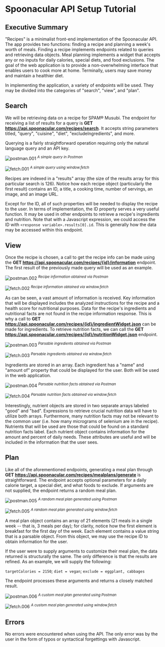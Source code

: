 
# Spoonacular API Setup Tutorial

## Executive Summary
"Recipes" is a minimalist front-end implementation of the Spoonacular API. The app provides two functions: finding a recipe and planning a week's worth of meals. Finding a recipe implements endpoints related to queries and retrieving data objects. Meal planning implements a widget that accepts any or no inputs for daily calories, special diets, and food exclusions. The goal of the web application is to provide a non-overwhelming interface that enables users to cook more at home. Terminally, users may save money and maintain a healthier diet.

In implementing the application, a variety of endpoints will be used. They may be divided into the categories of "search", "view", and "plan". 

## Search
We will be retrieving data on a recipe for SPAM® Musubi. The endpoint for receiving a list of results for a query is **GET https://api.spoonacular.com/recipes/search**. It accepts string parameters titled, "query", "cuisine", "diet", "excludeIngredients", and more. 

Querying is a fairly straightforward operation requiring only the natural language query and an API key.

![postman.001](postman_screenshots/postman.001.png)
*<sup>A simple query in Postman</sup>*

![fetch.001](window.fetch_screenshots/fetch.001.png)
*<sup>A simple query using window.fetch</sup>*

Recipes are indexed in a "results" array (the size of the results array for this particular search is 126). Notice how each recipe object (particularly the first result) contains an ID, a title, a cooking time, number of servings, an image, and an image URL.

Except for the ID, all of such properties will be needed to display the recipe to the user. In terms of implementation, the ID property serves a very useful function. It may be used in other endpoints to retrieve a recipe's ingredients and nutrition. Note that with a Javascript expression, we could access the ID with `<response variable>.results[0].id`. This is generally how the data may be accessed within this endpoint.

## View
Once the recipe is chosen, a call to get the recipe info can be made using the **GET https://api.spoonacular.com/recipes/{id}/information** endpoint. The first result of the previously made query will be used as an example. 

![postman.002](postman_screenshots/postman.002.png)
*<sup>Recipe information obtained via Postman</sup>*

![fetch.002](window.fetch_screenshots/fetch.002.png)
*<sup>Recipe information obtained via window.fetch</sup>*

As can be seen, a vast amount of information is received. Key information that will be displayed includes the analyzed instructions for the recipe and a health score for nutritional purposes. Data for the recipe's ingredients and nutritional facts are not found in the recipe information response. This is why a call to **GET https://api.spoonacular.com/recipes/{id}/ingredientWidget.json** can be made for ingredients. To retrieve nutrition facts, we can call the **GET https://api.spoonacular.com/recipes/{id}/nutritionWidget.json** endpoint.

![postman.003](postman_screenshots/postman.003.png)
*<sup>Parsable ingredients obtained via Postman</sup>*

![fetch.003](window.fetch_screenshots/fetch.003.png)
*<sup>Parsable ingredients obtained via window.fetch</sup>*

Ingredients are stored in an array. Each ingredient has a "name" and "amount of" property that could be displayed for the user. Both will be used in the web application.

![postman.004](postman_screenshots/postman.004.png)
*<sup>Parsable nutrition facts obtained via Postman</sup>*

![fetch.004](window.fetch_screenshots/fetch.004.png)
*<sup>Parsable nutrition facts obtained via window.fetch</sup>*

Interestingly, nutrient objects are stored in two separate arrays labeled "good" and "bad". Expressions to retrieve crucial nutrition data will have to utilize both arrays. Furthermore, many nutrition facts may not be relevant to the common user (i.e. how many micrograms of selenium are in the recipe). Nutrients that will be used are those that could be found on a standard nutrition facts label. Each nutrient object contains information for the amount and percent of daily needs. These attributes are useful and will be included in the information that the user sees.

## Plan
Like all of the aforementioned endpoints, generating a meal plan through **GET https://api.spoonacular.com/recipes/mealplans/generate** is straightforward. The endpoint accepts optional parameters for a daily calorie target, a special diet, and what foods to exclude. If arguments are not supplied, the endpoint returns a random meal plan.

![postman.005](postman_screenshots/postman.005.png)
*<sup>A random meal plan generated using Postman</sup>*

![fetch.005](window.fetch_screenshots/fetch.005.png)
*<sup>A random meal plan generated using window.fetch</sup>*

A meal plan object contains an array of 21 elements (21 meals in a single week -- that is, 3 meals per day); for clarity, notice how the first element is breakfast for the first day of the week. Each element contains a value string that is a parsable object. From this object, we may use the recipe ID to obtain information for the user.

If the user were to supply arguments to customize their meal plan, the data returned is structurally the same. The only difference is that the results are refined. As an example, we will supply the following: 

`targetCalories = 2150`; `diet = vegan`; `exclude = eggplant, cabbages`

The endpoint processes these arguments and returns a closely matched result.

![postman.006](postman_screenshots/postman.006.png)
*<sup>A custom meal plan generated using Postman</sup>*

![fetch.006](window.fetch_screenshots/fetch.006.png)
*<sup>A custom meal plan generated using window.fetch</sup>*

## Errors
No errors were encountered when using the API. The only error was by the user in the form of typos or syntactical forgettings with Javascript.